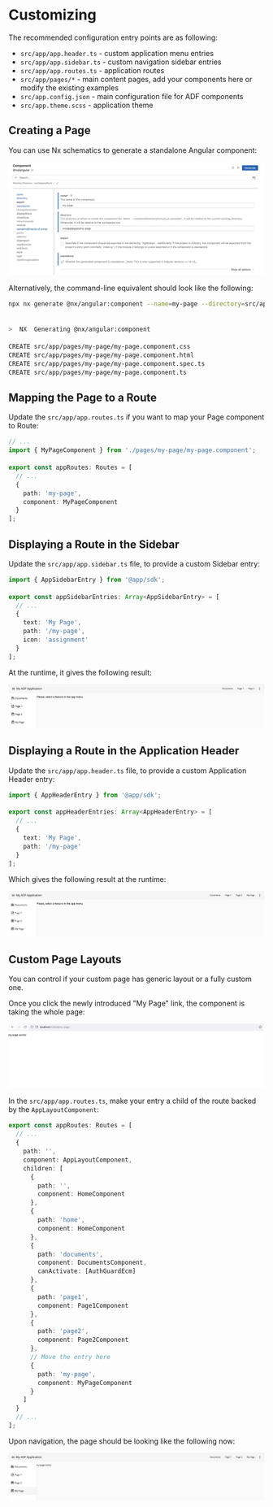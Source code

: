 # Customizing

The recommended configuration entry points are as following:

- `src/app/app.header.ts` - custom application menu entries
- `src/app/app.sidebar.ts` - custom navigation sidebar entries
- `src/app/app.routes.ts` - application routes
- `src/app/pages/*` - main content pages, add your components here or modify the existing examples
- `src/app.config.json` - main configuration file for ADF components
- `src/app.theme.scss` - application theme

## Creating a Page

You can use Nx schematics to generate a standalone Angular component:

![Creating a Page](./images/creating-a-page.png)

Alternatively, the command-line equivalent should look like the following:

```sh
npx nx generate @nx/angular:component --name=my-page --directory=src/app/pages/my-page --standalone=true --nameAndDirectoryFormat=as-provided --no-interactive


>  NX  Generating @nx/angular:component

CREATE src/app/pages/my-page/my-page.component.css
CREATE src/app/pages/my-page/my-page.component.html
CREATE src/app/pages/my-page/my-page.component.spec.ts
CREATE src/app/pages/my-page/my-page.component.ts
```

## Mapping the Page to a Route

Update the `src/app/app.routes.ts` if you want to map your Page component to Route:

```ts
// ...
import { MyPageComponent } from './pages/my-page/my-page.component';

export const appRoutes: Routes = [
  // ...
  {
    path: 'my-page',
    component: MyPageComponent
  }
];
```

## Displaying a Route in the Sidebar

Update the `src/app/app.sidebar.ts` file, to provide a custom Sidebar entry:

```ts
import { AppSidebarEntry } from '@app/sdk';

export const appSidebarEntries: Array<AppSidebarEntry> = [
  // ...
  {
    text: 'My Page',
    path: '/my-page',
    icon: 'assignment'
  }
];
```

At the runtime, it gives the following result:

![Custom Sidebar Entry](./images//custom-sidebar-entry.png)

## Displaying a Route in the Application Header

Update the `src/app/app.header.ts` file, to provide a custom Application Header entry:

```ts
import { AppHeaderEntry } from '@app/sdk';

export const appHeaderEntries: Array<AppHeaderEntry> = [
  // ...
  {
    text: 'My Page',
    path: '/my-page'
  }
];
```

Which gives the following result at the runtime:

![Custom App Menu Entry](./images/custom-app-menu-entry.png)

## Custom Page Layouts

You can control if your custom page has generic layout or a fully custom one.

Once you click the newly introduced "My Page" link, the component is taking the whole page:

![Route without Layout](./images//route-without-layout.png)

In the `src/app/app.routes.ts`, make your entry a child of the route backed by the `AppLayoutComponent`:

```ts
export const appRoutes: Routes = [
  // ...
  {
    path: '',
    component: AppLayoutComponent,
    children: [
      {
        path: '',
        component: HomeComponent
      },
      {
        path: 'home',
        component: HomeComponent
      },
      {
        path: 'documents',
        component: DocumentsComponent,
        canActivate: [AuthGuardEcm]
      },
      {
        path: 'page1',
        component: Page1Component
      },
      {
        path: 'page2',
        component: Page2Component
      },
      // Move the entry here
      {
        path: 'my-page',
        component: MyPageComponent
      }
    ]
  }
  // ...
];
```

Upon navigation, the page should be looking like the following now:

![Route with the Layout](./images/route-with-layout.png)
